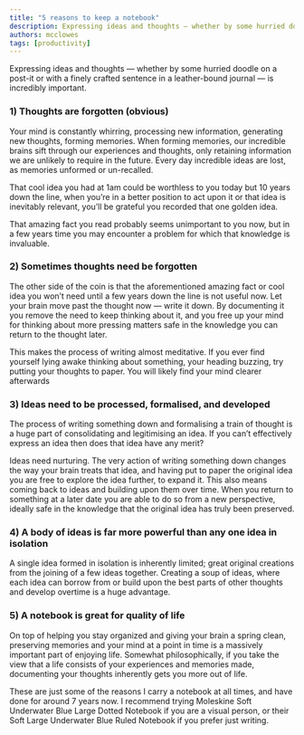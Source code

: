 ```yaml
---
title: "5 reasons to keep a notebook"
description: Expressing ideas and thoughts — whether by some hurried doodle on a post-it or with a finely crafted sentence in a leather-bound journal — is incredibly important.
authors: mcclowes
tags: [productivity]
---
```


Expressing ideas and thoughts — whether by some hurried doodle on a post-it or with a finely crafted sentence in a leather-bound journal — is incredibly important.

<!--truncate-->

### 1) Thoughts are forgotten (obvious)

Your mind is constantly whirring, processing new information, generating new thoughts, forming memories. When forming memories, our incredible brains sift through our experiences and thoughts, only retaining information we are unlikely to require in the future. Every day incredible ideas are lost, as memories unformed or un-recalled.

That cool idea you had at 1am could be worthless to you today but 10 years down the line, when you’re in a better position to act upon it or that idea is inevitably relevant, you’ll be grateful you recorded that one golden idea.

That amazing fact you read probably seems unimportant to you now, but in a few years time you may encounter a problem for which that knowledge is invaluable.

### 2) Sometimes thoughts need be forgotten

The other side of the coin is that the aforementioned amazing fact or cool idea you won’t need until a few years down the line is not useful now. Let your brain move past the thought now — write it down. By documenting it you remove the need to keep thinking about it, and you free up your mind for thinking about more pressing matters safe in the knowledge you can return to the thought later.

This makes the process of writing almost meditative. If you ever find yourself lying awake thinking about something, your heading buzzing, try putting your thoughts to paper. You will likely find your mind clearer afterwards

### 3) Ideas need to be processed, formalised, and developed

The process of writing something down and formalising a train of thought is a huge part of consolidating and legitimising an idea. If you can’t effectively express an idea then does that idea have any merit?

Ideas need nurturing. The very action of writing something down changes the way your brain treats that idea, and having put to paper the original idea you are free to explore the idea further, to expand it. This also means coming back to ideas and building upon them over time. When you return to something at a later date you are able to do so from a new perspective, ideally safe in the knowledge that the original idea has truly been preserved.

### 4) A body of ideas is far more powerful than any one idea in isolation

A single idea formed in isolation is inherently limited; great original creations from the joining of a few ideas together. Creating a soup of ideas, where each idea can borrow from or build upon the best parts of other thoughts and develop overtime is a huge advantage.

### 5) A notebook is great for quality of life

On top of helping you stay organized and giving your brain a spring clean, preserving memories and your mind at a point in time is a massively important part of enjoying life. Somewhat philosophically, if you take the view that a life consists of your experiences and memories made, documenting your thoughts inherently gets you more out of life.

These are just some of the reasons I carry a notebook at all times, and have done for around 7 years now. I recommend trying Moleskine Soft Underwater Blue Large Dotted Notebook if you are a visual person, or their Soft Large Underwater Blue Ruled Notebook if you prefer just writing.